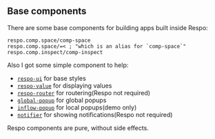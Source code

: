 ## Base components

There are some base components for building apps built inside Respo:

```cirru
respo.comp.space/comp-space
respo.comp.space/=< ; "which is an alias for `comp-space`"
respo.comp.inspect/comp-inspect
```

Also I got some simple component to help:

- [`respo-ui`](http://github.com/Respo/respo-ui) for base styles
- [`respo-value`](https://github.com/Respo/respo-value) for displaying values
- [`respo-router`](https://github.com/Respo/respo-router) for routering(Respo not required)
- [`global-popup`](https://github.com/Respo/global-popup) for global popups
- [`inflow-popup`](https://github.com/Respo/inflow-popup) for local popups(demo only)
- [`notifier`](https://github.com/Respo/notifier) for showing notifications(Respo not required)

Respo components are pure, without side effects.
